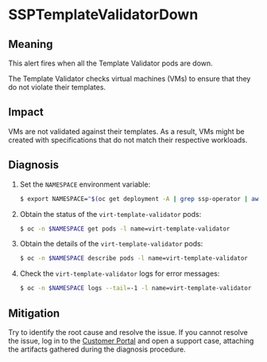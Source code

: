 # SSPTemplateValidatorDown

## Meaning

This alert fires when all the Template Validator pods are down.

The Template Validator checks virtual machines (VMs) to ensure that they do not
violate their templates.

## Impact

VMs are not validated against their templates. As a result, VMs might be created
with specifications that do not match their respective workloads.

## Diagnosis

1. Set the `NAMESPACE` environment variable:

   ```bash
   $ export NAMESPACE="$(oc get deployment -A | grep ssp-operator | awk '{print $1}')"
   ```

2. Obtain the status of the `virt-template-validator` pods:

   ```bash
   $ oc -n $NAMESPACE get pods -l name=virt-template-validator
   ```

3. Obtain the details of the `virt-template-validator` pods:

   ```bash
   $ oc -n $NAMESPACE describe pods -l name=virt-template-validator
   ```

4. Check the  `virt-template-validator` logs for error messages:

   ```bash
   $ oc -n $NAMESPACE logs --tail=-1 -l name=virt-template-validator
   ```

## Mitigation

Try to identify the root cause and resolve the issue.
If you cannot resolve the issue, log in to the
[Customer Portal](https://access.redhat.com) and open a support case,
attaching the artifacts gathered during the diagnosis procedure.